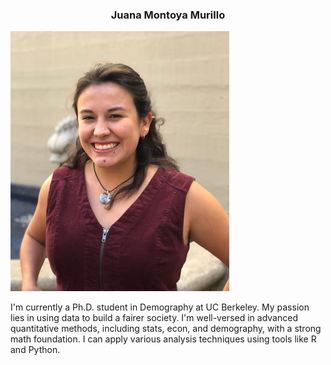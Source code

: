 <h3 style="text-align: center;">Juana Montoya Murillo</h3>

<img src="./Juana_cv.jpg" alt="Photo" width="350"/>


I'm currently a Ph.D. student in Demography at UC Berkeley. My passion lies in using data to build a fairer society. I'm well-versed in advanced quantitative methods, including stats, econ, and demography, with a strong math foundation. I can apply various analysis techniques using tools like R and Python.
